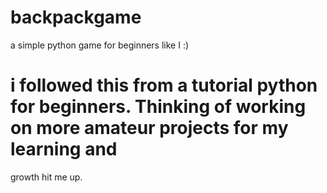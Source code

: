 # backpackgame
a simple python game for beginners like I :)
# i followed this from a tutorial python for beginners. Thinking of working on more amateur projects for my learning and 
growth hit me up.
